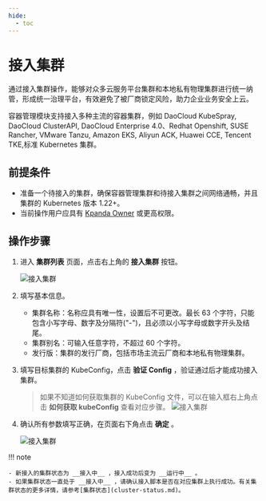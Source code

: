 ```yaml
---
hide:
  - toc
---
```


# 接入集群

通过接入集群操作，能够对众多云服务平台集群和本地私有物理集群进行统一纳管，形成统一治理平台，有效避免了被厂商锁定风险，助力企业业务安全上云。

容器管理模块支持接入多种主流的容器集群，例如 DaoCloud KubeSpray, DaoCloud ClusterAPI, DaoCloud Enterprise 4.0、Redhat Openshift, SUSE Rancher, VMware Tanzu, Amazon EKS, Aliyun ACK, Huawei CCE, Tencent TKE,标准 Kubernetes 集群。

## 前提条件

- 准备一个待接入的集群，确保容器管理集群和待接入集群之间网络通畅，并且集群的 Kubernetes 版本 1.22+。
- 当前操作用户应具有 [Kpanda Owner](../permissions/permission-brief.md) 或更高权限。

## 操作步骤

1. 进入 __集群列表__ 页面，点击右上角的 __接入集群__ 按钮。

    ![接入集群](https://docs.daocloud.io/daocloud-docs-images/docs/kpanda/images/join001.png)

2. 填写基本信息。

    - 集群名称：名称应具有唯一性，设置后不可更改。最长 63 个字符，只能包含小写字母、数字及分隔符("-")，且必须以小写字母或数字开头及结尾。
    - 集群别名：可输入任意字符，不超过 60 个字符。
    - 发行版：集群的发行厂商，包括市场主流云厂商和本地私有物理集群。

3. 填写目标集群的 KubeConfig，点击 __验证 Config__ ，验证通过后才能成功接入集群。

    > 如果不知道如何获取集群的 KubeConfig 文件，可以在输入框右上角点击 __如何获取 kubeConfig__ 查看对应步骤。
    ![接入集群](https://docs.daocloud.io/daocloud-docs-images/docs/kpanda/images/join003.png)

4. 确认所有参数填写正确，在页面右下角点击 __确定__ 。

    ![接入集群](https://docs.daocloud.io/daocloud-docs-images/docs/kpanda/images/join002.png)

!!! note

    - 新接入的集群状态为 __接入中__ ，接入成功后变为 __运行中__ 。
    - 如果集群状态一直处于 __接入中__ ，请确认接入脚本是否在对应集群上执行成功。有关集群状态的更多详情，请参考[集群状态](cluster-status.md)。
